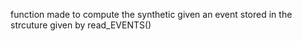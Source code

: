   function made to compute the synthetic given an event stored in the strcuture 
  given by read_EVENTS()
